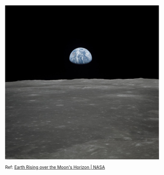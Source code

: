 ![earth.jpg](./earth.jpg)

Ref: [Earth Rising over the Moon's Horizon | NASA](https://www.nasa.gov/image-feature/earth-rising-over-the-moons-horizon)
